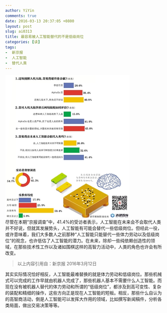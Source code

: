 ```yaml
---
author: YiYin
comments: true
date: 2016-03-13 20:37:05 +0800
layout: post
slug: ai0313
title: 最容易被人工智能替代的不是低级岗位
categories: [读]
tags:
-  新京报
-  人工智能
-  替代人类
---
```

<img src="/public/images/newspaper/ai0313.jpg"><br/>
尽管在本期“京报调查”中，41.4%的受访者表示，人工智能在未来会不会取代人类并不好说，但就其发展势头，人工智能有可能会替代一些低级岗位。但经此一役，或许意味着，我们大多数人之前那种“人工智能只能替代一些体力劳动以及低级岗位”的观念，也许低估了人工智能的潜力。在未来，除却一些纯依赖创造性的领域，在那些技术性工作以及诸如围棋这样的高智力活动中，人类的角色也许会有所改变。
<div class="quote"> <blockquote>
    	以上内容引用自：新京报 2016年3月12日
    </blockquote>
</div>

<div class="readreview">
其实实际情况恰好相反，人工智能最难替换的就是体力劳动和低级岗位。那些机械式可以完成的工作早就由机器人完成了，那些机器人基本不需要什么人工智能。而现在没有被机器人替代的体力劳动和所谓的“低级岗位”，都涉及到高可变性、复杂的装配和精细的操作，这些方向正是现在人工智能的短板。相反，那些什么自认为的高智商活动，倒是人工智能可以发挥大作用的领域，比如撰写新闻稿件，分析各类局面，做出交易决策等等。
</div>
